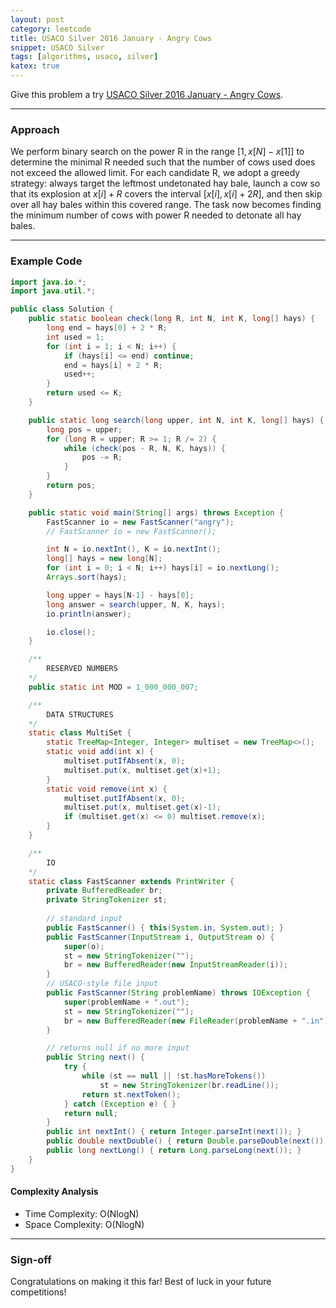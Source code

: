 ```yaml
---
layout: post
category: leetcode
title: USACO Silver 2016 January - Angry Cows
snippet: USACO Silver
tags: [algorithms, usaco, silver]
katex: true
---
```


Give this problem a try [USACO Silver 2016 January - Angry Cows](http://usaco.org/index.php?page=viewproblem2&cpid=594).

---

### Approach

We perform binary search on the power R in the range $[1, x[N]-x[1]]$ to determine the minimal R needed such that the number of cows used does not exceed the allowed limit. For each candidate R, we adopt a greedy strategy: always target the leftmost undetonated hay bale, launch a cow so that its explosion at $x[i] + R$ covers the interval $[x[i], x[i]+2R]$, and then skip over all hay bales within this covered range. The task now becomes finding the minimum number of cows with power R needed to detonate all hay bales.

---

### Example Code

```java
import java.io.*;
import java.util.*;

public class Solution {
	public static boolean check(long R, int N, int K, long[] hays) {
		long end = hays[0] + 2 * R;
		int used = 1;
		for (int i = 1; i < N; i++) {
			if (hays[i] <= end) continue;
			end = hays[i] + 2 * R;
			used++;
		}
		return used <= K;
	}

	public static long search(long upper, int N, int K, long[] hays) {
		long pos = upper;
		for (long R = upper; R >= 1; R /= 2) {
			while (check(pos - R, N, K, hays)) {
				pos -= R;
			}
		}
		return pos;
	}

    public static void main(String[] args) throws Exception {
        FastScanner io = new FastScanner("angry");
		// FastScanner io = new FastScanner();

		int N = io.nextInt(), K = io.nextInt();
		long[] hays = new long[N];
		for (int i = 0; i < N; i++) hays[i] = io.nextLong();
		Arrays.sort(hays);

		long upper = hays[N-1] - hays[0];
		long answer = search(upper, N, K, hays);
		io.println(answer);

		io.close();
    }

    /**
        RESERVED NUMBERS
    */
    public static int MOD = 1_000_000_007;

    /**
        DATA STRUCTURES
    */
    static class MultiSet {
        static TreeMap<Integer, Integer> multiset = new TreeMap<>();
        static void add(int x) {
            multiset.putIfAbsent(x, 0);
            multiset.put(x, multiset.get(x)+1);
        }
        static void remove(int x) {
            multiset.putIfAbsent(x, 0);
            multiset.put(x, multiset.get(x)-1);
            if (multiset.get(x) <= 0) multiset.remove(x);
        }
    }

    /**
        IO
    */
    static class FastScanner extends PrintWriter {
        private BufferedReader br;
        private StringTokenizer st;
		
		// standard input
        public FastScanner() { this(System.in, System.out); }
		public FastScanner(InputStream i, OutputStream o) {
            super(o);
			st = new StringTokenizer("");
            br = new BufferedReader(new InputStreamReader(i));
        }
		// USACO-style file input
        public FastScanner(String problemName) throws IOException {
            super(problemName + ".out");
			st = new StringTokenizer("");
            br = new BufferedReader(new FileReader(problemName + ".in"));
        }

        // returns null if no more input
        public String next() {
            try {
                while (st == null || !st.hasMoreTokens())
                    st = new StringTokenizer(br.readLine());
                return st.nextToken();
            } catch (Exception e) { }
            return null;
        }
        public int nextInt() { return Integer.parseInt(next()); }  
        public double nextDouble() { return Double.parseDouble(next()); }   
        public long nextLong() { return Long.parseLong(next()); }   
    }
}
```

#### Complexity Analysis

- Time Complexity: O(NlogN)
- Space Complexity: O(NlogN)

---

### Sign-off

Congratulations on making it this far! Best of luck in your future competitions!